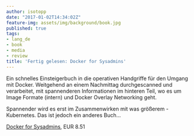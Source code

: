 ```yaml
---
author: isotopp
date: "2017-01-02T14:34:02Z"
feature-img: assets/img/background/book.jpg
published: true
tags:
- lang_de
- book
- media
- review
title: 'Fertig gelesen: Docker for Sysadmins'
---
```

Ein schnelles Einsteigerbuch in die operativen Handgriffe für den Umgang mit Docker. Weitgehend an einem Nachmittag durchgescanned und verarbeitet, mit spannenderen Informationen im hinteren Teil, wo es um Image Formate (intern) und Docker Overlay Networking geht.

Spannender wird es erst im Zusammenwirken mit was größerem - Kubernetes. Das ist jedoch ein anderes Buch…

[Docker for Sysadmins](https://www.amazon.de/Docker-Sysadmins-Windows-VMware-English-ebook/dp/B01LXWQUFF), EUR 8.51
